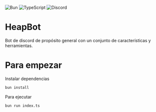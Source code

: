 ![Bun](https://img.shields.io/badge/Bun-%23000000.svg?style=for-the-badge&logo=bun&logoColor=white) 
![TypeScript](https://img.shields.io/badge/typescript-%23007ACC.svg?style=for-the-badge&logo=typescript&logoColor=white)
![Discord](https://img.shields.io/badge/Discord-%235865F2.svg?style=for-the-badge&logo=discord&logoColor=white)

# HeapBot
Bot de discord de propósito general con un conjunto de características y herramientas.
 
# Para empezar

Instalar dependencias
```bash
bun install
```

Para ejecutar
```bash
bun run index.ts
```
